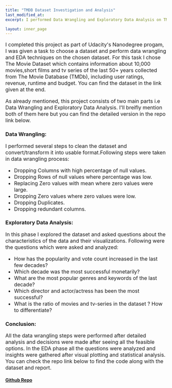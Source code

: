```yaml
---
title: "TMDB Dataset Investigation and Analysis"
last_modified_at:
excerpt: I performed Data Wrangling and Exploratory Data Analysis on TMDB dataset and shared some insights as part of Udacity's Data Analyst Nanodegree.  

layout: inner_page
---
```

<style>
ul,li,p{font-size:16px;}  

</style>


<p class="inner-page">
I completed this project as part of Udacity's Nanodegree progam, I was given a task to choose a dataset and perform data wrangling and EDA techniques on the chosen dataset. For this task I chose The Movie Dataset which contains information about 10,000 movies,short films and tv series of the last 50+ years collected from The Movie Database (TMDb), including user ratings, revenue, runtime and budget. You can find the dataset in the link given at the end.

</p>
  
<p class="inner-page">
  
As already mentioned, this project consists of two main parts i.e Data Wrangling and Exploratory Data Analysis. I'll breifly mention both of them here but you can find the detailed version in the repo link below.

<h3> Data Wrangling: </h3>

I performed several steps to clean the dataset and convert/transform it into usable format.Following steps were taken in data wrangling process:

<ul>
  
<li> Dropping Columns with high percentage of null values. </li>

<li> Dropping Rows of null values where percentage was low. </li>

<li> Replacing Zero values with mean where zero values were large. </li>

<li> Dropping Zero values where zero values were low. </li>

<li> Dropping Duplicates. </li>

<li> Dropping redundant columns. </li>
  
</ul>

</p>


<p class="inner-page">
  
<h3> Exploratory Data Analysis:  </h3>

In this phase I explored the dataset and asked questions about the characteristics of the data and their visualizations. Following were the questions which were asked and analyzed:

<ul>
  
<li> How has the popularity and vote count increased in the last few decades? </li>

<li> Which decade was the most successful monetarily? </li>

<li> What are the most popular genres and keywords of the last decade? </li>

<li> Which director and actor/actress has been the most successful? </li>

<li> What is the ratio of movies and tv-series in the dataset ? How to differentiate? </li>
  
</ul>  

</p>  


<p class="inner-page">
  
<h3> Conclusion: </h3>

All the data wrangling steps were performed after detailed analysis and decisions were made after seeing all the feasible options. In the EDA phase all the questions were analyzed and insights were gathered after visual plotting and statistical analysis. You can check the repo link below to find the code along with the dataset and report.

</p> 

 
<h4><b><a href="https://github.com/wahabaftab/Dataset-Analysis-and-Investigation">Github Repo</a></b></h4>





